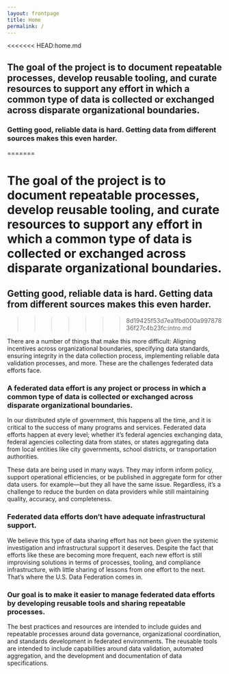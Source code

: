 ```yaml
---
layout: frontpage
title: Home
permalink: /
---
```


<<<<<<< HEAD:home.md
## The goal of the project is to document repeatable processes, develop reusable tooling, and curate resources to support any effort in which a common type of data is collected or exchanged across disparate organizational boundaries.

### Getting good, reliable data is hard. Getting data from different sources makes this even harder.
=======
# The goal of the project is to document repeatable processes, develop reusable tooling, and curate resources to support any effort in which a common type of data is collected or exchanged across disparate organizational boundaries.

## Getting good, reliable data is hard. Getting data from different sources makes this even harder.
>>>>>>> 8d19425f53d7ea1fbd000a99787836f27c4b23fc:intro.md

There are a number of things that make this more difficult: Aligning incentives across organizational boundaries, specifying data standards, ensuring integrity in the data collection process, implementing reliable data validation processes, and more. These are the challenges federated data efforts face.

### A federated data effort is any project or process in which a common type of data is collected or exchanged across disparate organizational boundaries.

In our distributed style of government, this happens all the time, and it is critical to the success of many programs and services. Federated data efforts happen at every level; whether it’s federal agencies exchanging data, federal agencies collecting data from states, or states aggregating data from local entities like city governments, school districts, or transportation authorities.

These data are being used in many ways. They may inform inform policy, support operational efficiencies, or be published in aggregate form for other data users. for example—but they all have the same issue. Regardless, it’s a challenge to reduce the burden on data providers while still maintaining quality, accuracy, and completeness.

### Federated data efforts don’t have adequate infrastructural support.

We believe this type of data sharing effort has not been given the systemic investigation and infrastructural support it deserves. Despite the fact that efforts like these are becoming more frequent, each new effort is still improvising solutions in terms of processes, tooling, and compliance infrastructure, with little sharing of lessons from one effort to the next. That’s where the U.S. Data Federation comes in.

### Our goal is to make it easier to manage federated data efforts by developing reusable tools and sharing repeatable processes.

The best practices and resources are intended to include guides and repeatable processes around data governance, organizational coordination, and standards development in federated environments. The reusable tools are intended to include capabilities around data validation, automated aggregation, and the development and documentation of data specifications.
